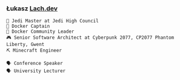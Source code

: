 ### Łukasz [Lach.dev](https://lach.dev)

```
💚 Jedi Master at Jedi High Council
🐋 Docker Captain
🐋 Docker Community Leader
🎮 Senior Software Architect at Cyberpunk 2077, CP2077 Phantom Liberty, Gwent
⛏ Minecraft Engineer

🗣️ Conference Speaker
🗣️ University Lecturer
```
